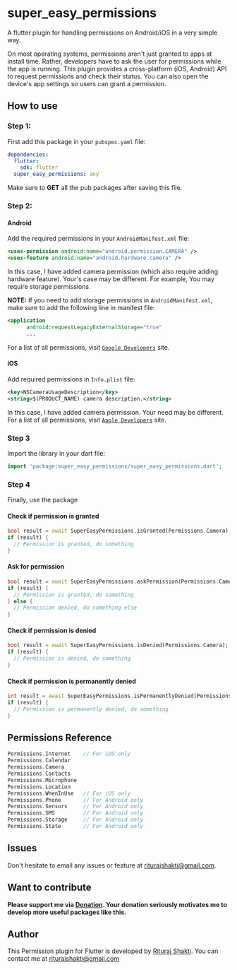# super_easy_permissions

A flutter plugin for handling permissions on Android/iOS in a very simple way.

On most operating systems, permissions aren't just granted to apps at install time. Rather, developers have to ask the user for permissions while the app is running. This plugin provides a cross-platform (iOS, Android) API to request permissions and check their status.
You can also open the device's app settings so users can grant a permission.

## How to use

### Step 1:

First add this package in your `pubspec.yaml` file:

```yaml
dependencies:
  flutter:
    sdk: flutter
  super_easy_permissions: any
```

Make sure to **GET** all the pub packages after saving this file.

### Step 2:

#### Android

Add the required permissions in your `AndroidManifest.xml` file:

```xml
<uses-permission android:name="android.permission.CAMERA" />
<uses-feature android:name="android.hardware.camera" />
```

In this case, I have added camera permission (which also require adding hardware feature). Your's case may be different. For example, You may require storage permissions.

**NOTE:** If you need to add storage permissions in `AndroidManifest.xml`, make sure to add the following line in manifest file:

```xml
<application
      android:requestLegacyExternalStorage="true"
      ...
```

For a list of all permissions, visit [`Google Developers`](https://developer.android.com/reference/android/Manifest.permission#summary) site.

#### iOS

Add required permissions in `Info.plist` file:

```xml
<key>NSCameraUsageDescription</key>
<string>$(PRODUCT_NAME) camera description.</string>
```

In this case, I have added camera permission. Your need may be different.
For a list of all permissions, visit [`Apple Developers`](https://developer.apple.com/library/archive/documentation/General/Reference/InfoPlistKeyReference/Articles/CocoaKeys.html#//apple_ref/doc/uid/TP40009251-SW1) site.

### Step 3

Import the library in your dart file:

```dart
import 'package:super_easy_permissions/super_easy_permissions.dart';
```

### Step 4

Finally, use the package

#### Check if permission is granted

```dart
bool result = await SuperEasyPermissions.isGranted(Permissions.Camera);
if (result) {
  // Permission is granted, do something
}
```

#### Ask for permission

```dart
bool result = await SuperEasyPermissions.askPermission(Permissions.Camera);
if (result) {
  // Permission is granted, do something
} else {
  // Permission denied, do something else
}
```

#### Check if permission is denied

```dart
bool result = await SuperEasyPermissions.isDenied(Permissions.Camera);
if (result) {
  // Permission is denied, do something
}
```

#### Check if permission is permanently denied

```dart
int result = await SuperEasyPermissions.isPermanentlyDenied(Permissions.Camera);
if (result) {
  // Permission is permanently denied, do something
}
```

## Permissions Reference

```dart
Permissions.Internet    // For iOS only
Permissions.Calendar
Permissions.Camera
Permissions.Contacts
Permissions.Microphone
Permissions.Location
Permissions.WhenInUse   // For iOS only
Permissions.Phone       // For Android only
Permissions.Sensors     // For Android only
Permissions.SMS         // For Android only
Permissions.Storage     // For Android only
Permissions.State       // For Android only
```

## Issues

Don't hesitate to email any issues or feature at <riturajshakti@gmail.com>.

## Want to contribute

**Please support me via [Donation](https://paypal.me/riturajshakti).
Your donation seriously motivates me to develop more useful packages like this.**

## Author

This Permission plugin for Flutter is developed by [Rituraj Shakti](https://www.freelancer.com/u/riturajshakti). You can contact me at <riturajshakti@gmail.com>
